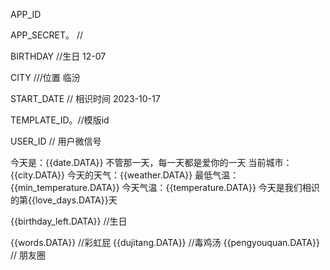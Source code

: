 APP_ID

APP_SECRET。 //

BIRTHDAY  //生日 12-07

CITY   ///位置 临汾

START_DATE  // 相识时间 2023-10-17

TEMPLATE_ID。//模版id

USER_ID  // 用户微信号


今天是：{{date.DATA}} 
不管那一天，每一天都是爱你的一天
当前城市：{{city.DATA}} 
今天的天气：{{weather.DATA}} 
最低气温：{{min_temperature.DATA}} 
今天气温：{{temperature.DATA}} 
今天是我们相识的第{{love_days.DATA}}天 

{{birthday_left.DATA}} //生日

{{words.DATA}} //彩虹屁
{{dujitang.DATA}} //毒鸡汤
{{pengyouquan.DATA}} // 朋友圈
